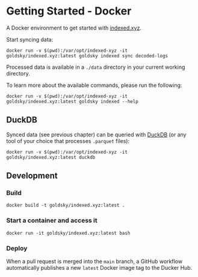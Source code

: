 # Getting Started - Docker

A Docker environment to get started with [indexed.xyz](https://www.indexed.xyz).

Start syncing data:

```
docker run -v $(pwd):/var/opt/indexed-xyz -it goldsky/indexed.xyz:latest goldsky indexed sync decoded-logs
```

Processed data is available in a `./data` directory in your current working directory.

To learn more about the available commands, please run the following:

```
docker run -v $(pwd):/var/opt/indexed-xyz -it goldsky/indexed.xyz:latest goldsky indexed --help
```

## DuckDB

Synced data (see previous chapter) can be queried with [DuckDB](https://duckdb.org/) (or any tool of your choice that processes `.parquet` files):

```
docker run -v $(pwd):/var/opt/indexed-xyz -it goldsky/indexed.xyz:latest duckdb
```

## Development

### Build

```
docker build -t goldsky/indexed.xyz:latest .
```

### Start a container and access it

```
docker run -it goldsky/indexed.xyz:latest bash
```

### Deploy

When a pull request is merged into the `main` branch, a GitHub workflow automatically publishes a new `latest` Docker image tag to the Ducker Hub.
